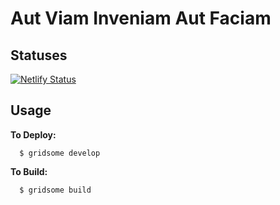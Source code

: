# Aut Viam Inveniam Aut Faciam

## Statuses
[![Netlify Status](https://api.netlify.com/api/v1/badges/bb617658-0595-41e9-834e-a5479dfd7ee2/deploy-status)](https://app.netlify.com/sites/quirky-euler-2c1e48/deploys)

## Usage
**To Deploy:**
```
  $ gridsome develop
```
**To Build:**
```
  $ gridsome build
```
